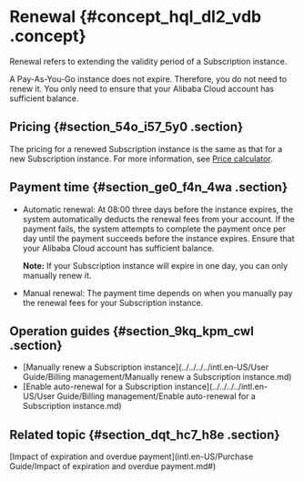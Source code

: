 # Renewal {#concept_hql_dl2_vdb .concept}

Renewal refers to extending the validity period of a Subscription instance.

A Pay-As-You-Go instance does not expire. Therefore, you do not need to renew it. You only need to ensure that your Alibaba Cloud account has sufficient balance.

## Pricing {#section_54o_i57_5y0 .section}

The pricing for a renewed Subscription instance is the same as that for a new Subscription instance. For more information, see [Price calculator](https://www.alibabacloud.com/pricing-calculator).

## Payment time {#section_ge0_f4n_4wa .section}

-   Automatic renewal: At 08:00 three days before the instance expires, the system automatically deducts the renewal fees from your account. If the payment fails, the system attempts to complete the payment once per day until the payment succeeds before the instance expires. Ensure that your Alibaba Cloud account has sufficient balance.

    **Note:** If your Subscription instance will expire in one day, you can only manually renew it.

-   Manual renewal: The payment time depends on when you manually pay the renewal fees for your Subscription instance.

## Operation guides {#section_9kq_kpm_cwl .section}

-   [Manually renew a Subscription instance](../../../../intl.en-US/User Guide/Billing management/Manually renew a Subscription instance.md)
-   [Enable auto-renewal for a Subscription instance](../../../../intl.en-US/User Guide/Billing management/Enable auto-renewal for a Subscription instance.md)

## Related topic {#section_dqt_hc7_h8e .section}

[Impact of expiration and overdue payment](intl.en-US/Purchase Guide/Impact of expiration and overdue payment.md#)

